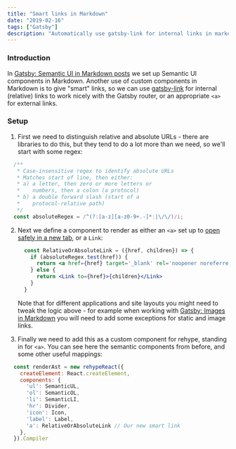 ```yaml
---
title: "Smart links in Markdown"
date: "2019-02-16"
tags: ["Gatsby"]
description: "Automatically use gatsby-link for internal links in markdown"
---
```


### Introduction

In [Gatsby: Semantic UI in Markdown posts](/semantic-ui-in-markdown-posts) we set up Semantic UI components in Markdown. Another use of custom components in Markdown is to give "smart" links, so we can use [gatsby-link](https://www.gatsbyjs.org/docs/gatsby-link/) for internal (relative) links to work nicely with the Gatsby router, or an appropriate `<a>` for external links.

### Setup

1. First we need to distinguish relative and absolute URLs - there are libraries to do this, but they tend to do a lot more than we need, so we'll start with some regex:
  ```jsx
    /**
     * Case-insensitive regex to identify absolute URLs
     * Matches start of line, then either:
     * a) a letter, then zero or more letters or 
     *    numbers, then a colon (a protocol)
     * b) a double forward slash (start of a 
     *    protocol-relative path)
     */
    const absoluteRegex = /^(?:[a-z][a-z0-9+.-]*:|\/\/)/i;
  ```
2. Next we define a component to render as either an `<a>` set up to [open safely in a new tab](https://developers.google.com/web/tools/lighthouse/audits/noopener), or a `Link`:

   ```jsx
     const RelativeOrAbsoluteLink = ({href, children}) => {
       if (absoluteRegex.test(href)) {
         return <a href={href} target='_blank' rel='noopener noreferrer'>{children}</a>
       } else {
         return <Link to={href}>{children}</Link>
       } 
     }
   ```

   Note that for different applications and site layouts you might need to tweak the logic above - for example when working with [Gatsby: Images in Markdown](./gatsby-markdown-images) you will need to add some exceptions for static and image links.

3. Finally we need to add this as a custom component for rehype, standing in for `<a>`. You can see here the semantic components from before, and some other useful mappings:
  ```jsx
    const renderAst = new rehypeReact({
      createElement: React.createElement,
      components: { 
        'ul': SemanticUL, 
        'ol': SemanticOL,
        'li': SemanticLI,
        'hr': Divider,
        'icon': Icon,
        'label': Label,
        'a': RelativeOrAbsoluteLink // Our new smart link
      },
    }).Compiler
  ```
  